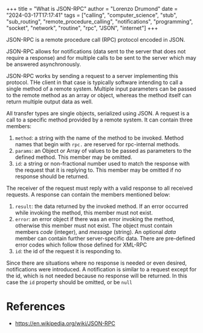 +++
title = "What is JSON-RPC"
author = "Lorenzo Drumond"
date = "2024-03-17T17:17:41"
tags = ["calling",  "computer_science",  "stub",  "sub_routing",  "remote_procedure_calling",  "notifications",  "programming",  "socket",  "network",  "routine",  "rpc",  "JSON",  "internet"]
+++


JSON-RPC is a remote procedure call (RPC) protocol encoded in JSON.

JSON-RPC allows for notifications (data sent to the server that does not require a response) and for multiple calls to be sent to the server which may be answered asynchronously.

JSON-RPC works by sending a request to a server implementing this protocol. THe client in that case is typically software intending to call a single method of a remote system. Multiple input parameters can be passed to the remote method as an array or object, whereas the method itself can return multiple output data as well.

All transfer types are single objects, serialized using JSON. A request is a call to a specific method provided by a remote system. It can contain three members:

1. `method`: a string with the name of the method to be invoked. Method names that begin with `rpc.` are reserved for rpc-internal methods.
2. `params`: an Object or Array of values to be passed as parameters to the defined method. This member may be omitted.
3. `id`: a string or non-fractional number used to match the response with the request that it is replying to. This member may be omitted if no response should be returned.

The receiver of the request must reply with a valid response to all received requests. A response can contain the members mentioned below:

1. `result`: the data returned by the invoked method. If an error occurred while invoking the method, this member must not exist.
2. `error`: an error object if there was an error invoking the method, otherwise this member must not exist. The object must contain members _code_ (integer), and _message_ (string). An optional _data_ member can contain further server-specific data. There are pre-defined error codes which follow those defined for XML-RPC
3. `id`: the id of the request it is responding to.

Since there are situations where no response is needed or even desired, notifications were introduced. A notification is similar to a request except for the id, which is not needed because no response will be returned. In this case the `id` property should be omitted, or be `null`

# References
- https://en.wikipedia.org/wiki/JSON-RPC
